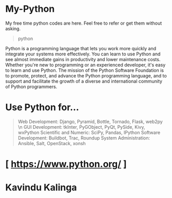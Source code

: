 # My-Python
My free time python codes are here. Feel free to refer or get them without asking.

> python

Python is a programming language that lets you work more quickly and integrate your systems more effectively.
You can learn to use Python and see almost immediate gains in productivity and lower maintenance costs.
Whether you're new to programming or an experienced developer, it's easy to learn and use Python.
The mission of the Python Software Foundation is to promote, protect, and advance the Python programming language, and to support and facilitate the growth of a diverse and international community of Python programmers.

# Use Python for…
> Web Development: Django, Pyramid, Bottle, Tornado, Flask, web2py \n
> GUI Development: tkInter, PyGObject, PyQt, PySide, Kivy, wxPython
> Scientific and Numeric: SciPy, Pandas, IPython
> Software Development: Buildbot, Trac, Roundup
> System Administration: Ansible, Salt, OpenStack, xonsh

# [ https://www.python.org/ ]



# Kavindu Kalinga
